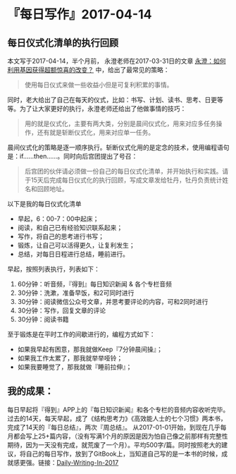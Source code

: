 # 『每日写作』2017-04-14

## 每日仪式化清单的执行回顾
本文写于2017-04-14，半个月前， 永澄老师在2017-03-31日的文章 [永澄：如何利用基因获得超额惊喜的改变？](http://chuansong.me/n/1726421552019) 中，给出了最常见的策略：

> 使用每日仪式来做一些收益小但是可复利积累的事情。

 同时，老大给出了自己在每天的仪式，比如：书写、计划、读书、思考、日更等等。为了让大家更好的执行，永澄老师还给出了他做事情的技巧：

> 用的就是仪式化，主要有两大类，分别是晨间仪式化，用来对应多任务操作，还有就是斩断仪式化，用来对应单一任务。

晨间仪式化的策略是逐一顺序执行。斩断仪式化用的是定念的技术，使用编程语句是：if……then……。同时向后宫团提出了号召：

> 后宫团的伙伴请必须做一份自己的每日仪式化清单，并开始执行和实践。请于15天后完成每日仪式化的执行回顾，写成文章发给牡丹，牡丹负责统计姓名和回顾地址。

以下是我的每日仪式化清单

- 早起，6：00-7：00中起床；
- 阅读，和自己已有经验知识联系起来；
- 写作，将自己的思考进行书写；
- 锻炼，让自己可以活得更久，让复利发生；
- 总结，对每日日程进行总结，睡前进行。


早起，按照列表执行，列表如下：

1. 60分钟：听音频，『得到』每日知识新闻 & 各个专栏音频
2. 30分钟：洗漱，准备早饭，和2可同时进行
3. 30分钟：阅读微信公众号文章，并思考要评论的内容，可和2同时进行
4. 30分钟：写作，回复文章的评论
5. 30分钟：阅读书籍

至于锻炼是在平时工作的间歇进行的，编程方式如下：
- 如果我早起有困意，那我就做Keep『7分钟晨间操』；
- 如果我工作太累了，那我就举举哑铃；
- 如果我要睡觉了，那我就做『睡前拉伸』；

## 我的成果：

每日早起将『得到』APP上的『每日知识新闻』和各个专栏的音频内容收听完毕。
过去的14天，每天早起，成了《结构思考力》《高效能人士的七个习惯》两本书， 完成了14天的『每日总结』，两次『周总结』。
从2017-01-01开始，到现在几乎每月都会写上25+篇内容，（没有写满1个月的原因是因为怕自己像之前那样有完整性期待，因为一天没有完成，就荒废了一个月）。平均500字/篇。同时按照老大的建议，将自己的每日写作，放到了GitBook上，当知道自己写的是一本书的时候，成就感更强。链接：[Daily-Writing-In-2017](https://miraclewong.gitbooks.io/daily-writing-in-2017/content/)
